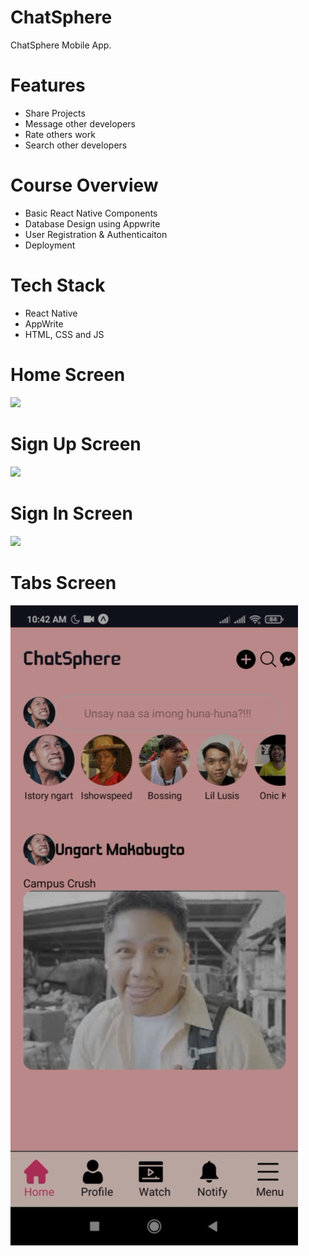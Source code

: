 # ChatSphere
ChatSphere Mobile App.

# Features
* Share Projects
* Message other developers
* Rate others work
* Search other developers

# Course Overview
* Basic React Native Components
* Database Design using Appwrite
* User Registration & Authenticaiton
* Deployment

# Tech Stack
* React Native
* AppWrite
* HTML, CSS and JS

# Home Screen
<img src= "../assets/images/screenshot/onboarding.png">  

# Sign Up Screen
<img src="../assets/images/screenshot/signin.png">  

# Sign In Screen
<img src="../assets/images/screenshot/signup.png">  

# Tabs Screen
<img src="assets/images/screenshot/tabs.png">  
